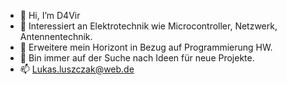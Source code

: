 - 👋 Hi, I’m D4Vir
- 👀 Interessiert an Elektrotechnik wie 
     Microcontroller, Netzwerk, Antennentechnik.
- 🌱 Erweitere mein Horizont in Bezug auf Programmierung HW.
- 💞️ Bin immer auf der Suche nach Ideen für neue Projekte.
- 📫 Lukas.luszczak@web.de



